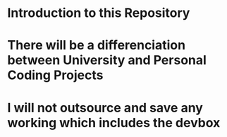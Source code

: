 # Introduction to this Repository 

# There will be a differenciation between University and Personal Coding Projects 

# I will not outsource and save any working which includes the devbox 

